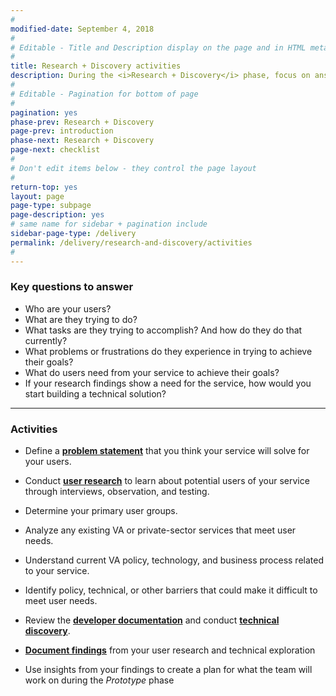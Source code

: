 ```yaml
---
#
modified-date: September 4, 2018
#
# Editable - Title and Description display on the page and in HTML meta tags
#
title: Research + Discovery activities
description: During the <i>Research + Discovery</i> phase, focus on answering key questions about the users of the service you plan to build.
#
# Editable - Pagination for bottom of page
#
pagination: yes
phase-prev: Research + Discovery
page-prev: introduction
phase-next: Research + Discovery
page-next: checklist
#
# Don't edit items below - they control the page layout
#
return-top: yes
layout: page
page-type: subpage
page-description: yes
# same name for sidebar + pagination include
sidebar-page-type: /delivery
permalink: /delivery/research-and-discovery/activities
#
---
```


### Key questions to answer

* Who are your users?
* What are they trying to do?
* What tasks are they trying to accomplish? And how do they do that currently?
* What problems or frustrations do they experience in trying to achieve their goals?
* What do users need from your service to achieve their goals?
* If your research findings show a need for the service, how would you start building a technical solution?

<hr>

### Activities

* Define a **[problem statement]({{site.baseurl}}/resources/more/problem-statement)** that you think your service will solve for your users.

* Conduct **[user research]({{site.baseurl}}/resources/user-research)** to learn about potential users of your service through interviews, observation, and testing.

* Determine your primary user groups.

* Analyze any existing VA or private-sector services that meet user needs.

* Understand current VA policy, technology, and business process related to your service.

* Identify policy, technical, or other barriers that could make it difficult to meet user needs.

* Review the <a title="Go to developer documentation" href="https://department-of-veterans-affairs.github.io/va-digital-services-platform-docs/docs/vets-developer-docs/getting-started" target="_blank">**developer documentation**</a> and conduct **[technical discovery]({{site.baseurl}}/resources/more/technical-discovery)**.

* **[Document findings]({{site.baseurl}}/resources/more/research-readout)** from your user research and technical exploration

* Use insights from your findings to create a plan for what the team will work on during the *Prototype* phase
<br/>

